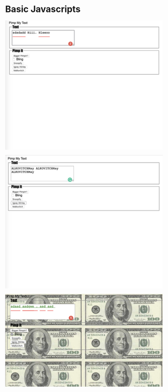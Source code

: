 # Basic Javascripts

![image1](screenshots/1.png)

![image1](screenshots/2.png)

![image1](screenshots/3.png)











